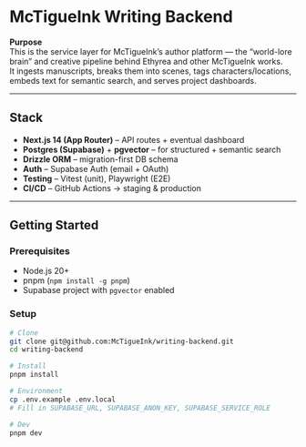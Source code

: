 # McTigueInk Writing Backend

**Purpose**  
This is the service layer for McTigueInk’s author platform — the “world-lore brain” and creative pipeline behind Ethyrea and other McTigueInk works.  
It ingests manuscripts, breaks them into scenes, tags characters/locations, embeds text for semantic search, and serves project dashboards.

---

## Stack
- **Next.js 14 (App Router)** – API routes + eventual dashboard
- **Postgres (Supabase)** + **pgvector** – for structured + semantic search
- **Drizzle ORM** – migration-first DB schema
- **Auth** – Supabase Auth (email + OAuth)
- **Testing** – Vitest (unit), Playwright (E2E)
- **CI/CD** – GitHub Actions → staging & production

---

## Getting Started

### Prerequisites
- Node.js 20+
- pnpm (`npm install -g pnpm`)
- Supabase project with `pgvector` enabled

### Setup
```bash
# Clone
git clone git@github.com:McTigueInk/writing-backend.git
cd writing-backend

# Install
pnpm install

# Environment
cp .env.example .env.local
# Fill in SUPABASE_URL, SUPABASE_ANON_KEY, SUPABASE_SERVICE_ROLE

# Dev
pnpm dev
```
